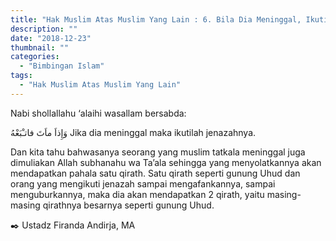 ```yaml
---
title: "Hak Muslim Atas Muslim Yang Lain : 6. Bila Dia Meninggal, Ikutilah Jenazahnya"
description: ""
date: "2018-12-23"
thumbnail: ""
categories:
  - "Bimbingan Islam"
tags:
  - "Hak Muslim Atas Muslim Yang Lain"
---
```

Nabi shollallahu ‘alaihi wasallam bersabda:

وَإِذاَ  ماَتَ فاتـْبَعْهُ
Jika dia meninggal maka ikutilah jenazahnya.

Dan kita tahu bahwasanya seorang yang muslim tatkala meninggal juga dimuliakan Allah subhanahu wa 
Ta’ala sehingga yang menyolatkannya akan mendapatkan pahala satu qirath. Satu qirath seperti 
gunung Uhud dan orang yang mengikuti jenazah sampai mengafankannya, sampai menguburkannya, maka 
dia akan mendapatkan 2 qirath, yaitu masing-masing qirathnya besarnya seperti gunung Uhud.

✒️ Ustadz Firanda Andirja, MA